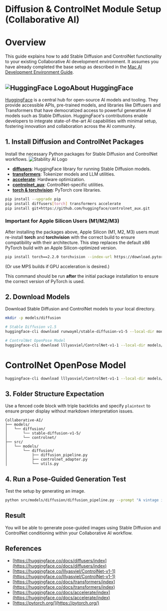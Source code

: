 # Diffusion & ControlNet Module Setup (Collaborative AI)

# Overview

This guide explains how to add Stable Diffusion and ControlNet functionality to your existing Collaborative AI development environment. It assumes you have already completed the base setup as described in the [Mac AI Development Environment Guide](https://github.com/CHI-CityTech/Collaborative-AI/blob/main/docs/setup/diffusion%20setup/Mac_Intial_Configuration.md).

## ![HuggingFace Logo](https://huggingface.co/front/assets/huggingface_logo-noborder.svg)About HuggingFace


[HuggingFace](https://huggingface.co/) is a central hub for open-source AI models and tooling. They provide accessible APIs, pre-trained models, and libraries like Diffusers and Transformers that have democratized access to powerful generative AI models such as Stable Diffusion. HuggingFace's contributions enable developers to integrate state-of-the-art AI capabilities with minimal setup, fostering innovation and collaboration across the AI community.

## 1. Install Diffusion and ControlNet Packages

Install the necessary Python packages for Stable Diffusion and ControlNet workflows.
![Stability AI Logo](https://www.bigdatawire.com/wp-content/uploads/2022/10/stability-ai.jpg)

* **[diffusers](https://huggingface.co/docs/diffusers/index)**: HuggingFace library for running Stable Diffusion models.
* **[transformers](https://huggingface.co/docs/transformers/index)**: Tokenizer models and LLM utilities.
* **[accelerate](https://huggingface.co/docs/accelerate/index)**: Hardware optimization.
* **[controlnet\_aux](https://github.com/lllyasviel/ControlNet)**: ControlNet-specific utilities.
* **[torch & torchvision](https://pytorch.org/)**: PyTorch core libraries.

```bash
pip install --upgrade pip
pip install diffusers[torch] transformers accelerate
pip install git+https://github.com/huggingface/controlnet_aux.git
```

### Important for Apple Silicon Users (M1/M2/M3)

After installing the packages above, Apple Silicon (M1, M2, M3) users must re-install **torch** and **torchvision** with the correct build to ensure compatibility with their architecture. This step replaces the default x86 PyTorch build with an Apple Silicon-optimized version.

```bash
pip install torch==2.2.0 torchvision --index-url https://download.pytorch.org/whl/cpu
```

(Or use MPS builds if GPU acceleration is desired.)

This command should be run **after** the initial package installation to ensure the correct version of PyTorch is used.

## 2. Download Models

Download Stable Diffusion and ControlNet models to your local directory.

```bash
mkdir -p models/diffusion

# Stable Diffusion v1.5
huggingface-cli download runwayml/stable-diffusion-v1-5 --local-dir models/diffusion/stable-diffusion-v1-5

# ControlNet OpenPose Model
huggingface-cli download lllyasviel/ControlNet-v1-1 --local-dir models/diffusion/controlnet
```

# ControlNet OpenPose Model

```bash
huggingface-cli download lllyasviel/ControlNet-v1-1 --local-dir models/diffusion/controlnet

```

## 3. Folder Structure Expectation

Use a fenced code block with triple backticks and specify `plaintext` to ensure proper display without markdown interpretation issues.

```plaintext
Collaborative-AI/
├── models/
│   └── diffusion/
│       └── stable-diffusion-v1-5/
│       └── controlnet/
├── src/
│   └── models/
│       └── diffusion/
│           ├── diffusion_pipeline.py
│           ├── controlnet_adapter.py
│           └── utils.py
```

## 4. Run a Pose-Guided Generation Test

Test the setup by generating an image.

```bash
python src/models/diffusion/diffusion_pipeline.py --prompt "A vintage illustration of a red-haired princess" --pose_image path/to/pose_reference.png
```

## Result

You will be able to generate pose-guided images using Stable Diffusion and ControlNet conditioning within your Collaborative AI workflow.

## References

* [https://huggingface.co/docs/diffusers/index](https://huggingface.co/docs/diffusers/index)
* [https://huggingface.co/lllyasviel/ControlNet-v1-1](https://huggingface.co/lllyasviel/ControlNet-v1-1)
* [https://huggingface.co/docs/transformers/index](https://huggingface.co/docs/transformers/index)
* [https://huggingface.co/docs/accelerate/index](https://huggingface.co/docs/accelerate/index)
* [https://pytorch.org/](https://pytorch.org/)
